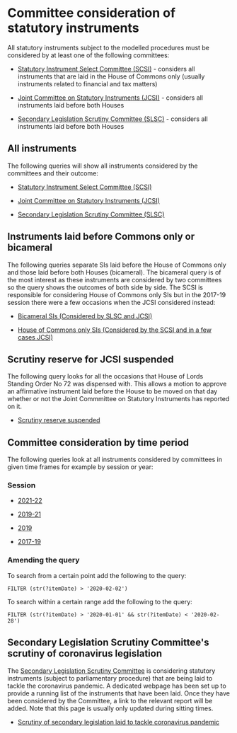 # Committee consideration of statutory instruments

All statutory instruments subject to the modelled procedures must be considered by at least one of the following committees:

* [Statutory Instrument Select Committee (SCSI)](https://committees.parliament.uk/committee/149/statutory-instruments-select-committee) - considers all instruments that are laid in the House of Commons only (usually instruments related to financial and tax matters)

* [Joint Committee on Statutory Instruments (JCSI)](https://committees.parliament.uk/committee/148/statutory-instruments-joint-committee/) - considers all instruments laid before both Houses

* [Secondary Legislation Scrutiny Committee (SLSC)](https://committees.parliament.uk/committee/255/secondary-legislation-scrutiny-committee/) - considers all instruments laid before both Houses 

## All instruments

The following queries will show all instruments considered by the committees and their outcome:

* [Statutory Instrument Select Committee (SCSI)](https://api.parliament.uk/sparql#query=%23+This+query+uses+classes+from+UK+Parliament's+procedure+ontology%3A+https%3A%2F%2Fukparliament.github.io%2Fontologies%2Fprocedure%2Fprocedure-ontology.html.%0A%0A%23+This+query+looks+at+all+statutory+instruments+considered+by+the+Statutory+Instrument+Select+Committee+(SCSI)+which+looks+at+instruments+laid+before+the+House+of+Commons+only.+%0A%0APREFIX+%3A+%3Chttps%3A%2F%2Fid.parliament.uk%2Fschema%2F%3E%0APREFIX+id%3A+%3Chttps%3A%2F%2Fid.parliament.uk%2F%3E%0A%23+The+above+rows+describe+where+the+datasets+that+this+query+is+built+on+come+from.+%0A%0Aselect+%3Fsi+%3FsiName+%3FworkPackage+%3FprocedureName+%3FstepName+%3Fdate+%3FLink+where+%7B%0A++%23+The+select+row+is+identifying+what+information+to+return+from+the+query.+These+are+all+variables+from+the+query+below.%0A%0A++%23+SPARQL+variables+start+with+a+%3F+and+can+match+any+node+(resource+or+literal)+in+the+RDF+dataset.+%0A++%0A++%3Fsi+a+%3AStatutoryInstrumentPaper%3B%0A++++++%3AstatutoryInstrumentPaperName+%3FsiName%3B%0A++++++++++++++++++%3AworkPackagedThingHasWorkPackage+%3FworkPackage.%0A%23+An+SI+is+considered+a+workpackageable+thing+which+is+the+focus+of+a+workpackage.+A+workpackage+is+a+group+of+business+items+under+a+procedure+or+as+determined+by+a+committee%2C+for+example%3A+business+items+considered+during+the+passage+of+a+particular+Statutory+Instrument.%0A+%0A++%3FworkPackage+%3AworkPackageHasProcedure+%3Fprocedure%3B%0A++++++%3AworkPackageHasBusinessItem+%3Fbi.%0A+++%23+A+business+item+is+an+item+of+business+conducted+either+within+or+outside+Parliament.+For+example%3A+the+tabling+of+an+early+day+motion%2C+a+laying+of+a+paper%2C+the+making+of+a+statutory+instrument+by+a+government+minister.%0A++%3Fprocedure+%3AprocedureName+%3FprocedureName.+%0A%0A++%3Fbi+%3AbusinessItemHasProcedureStep+%3FstepId%3B%0A++++++++++++++++++%3AbusinessItemHasProcedureStep+id%3AqGFQ35jt%3B%0A++++++%3AbusinessItemDate+%3Fdate.%0A+++%23+All+business+items+will+have+one+or+more+procedure+steps+attached.+All+procedure+steps+will+have+a+name+and+ID%2C+we+use+the+ID+to+search+for+the+step+as+it+is+constant+whereas+the+name+could+change.+The+ID+qGFQ35jt+is+for+the+%22Decision+made+by+the+Statutory+Instrument+Select+Committee+(SCSI)%22.+%0A%0A++OPTIONAL+%7B+%3Fbi+%3AbusinessItemHasBusinessItemWebLink+%3FLink.+%7D%0A++%3FstepId+%3AprocedureStepName+%3FstepName.%0A+++%23+As+above+procedure+steps+will+always+have+a+name%2C+we+include+it+in+the+query+because+it's+more+accessible+for+users+than+the+procedure+ID.+%0A%0A++FILTER+(%3FstepId+in+(id%3AlwlTPsiJ%2C+id%3AzBtshoXJ))%0A+++%23+As+above+this+filter+is+looking+for+the+decisions+made+by+the+SCSI+so+when+an+instrument+has+been+reported+to+the+House+or+not.++++++++++++++++++++++++++++++%0A%7D&contentTypeConstruct=text%2Fturtle&contentTypeSelect=application%2Fsparql-results%2Bjson&endpoint=https%3A%2F%2Fapi.parliament.uk%2Fsparql&requestMethod=POST&tabTitle=SCSI+consideration+(ALL)&headers=%7B%7D&outputFormat=table)

* [Joint Committee on Statutory Instruments (JCSI)](https://api.parliament.uk/sparql#query=%23+This+query+uses+classes+from+UK+Parliament's+procedure+ontology%3A+https%3A%2F%2Fukparliament.github.io%2Fontologies%2Fprocedure%2Fprocedure-ontology.html.%0A%0A%23+This+query+looks+at+all+statutory+instruments+considered+by+the+Joint+Committee+on+Statutory+Instruments+(JCSI)+which+looks+at+instruments+laid+before+both+Houses.+%0A%0APREFIX+%3A+%3Chttps%3A%2F%2Fid.parliament.uk%2Fschema%2F%3E%0APREFIX+id%3A+%3Chttps%3A%2F%2Fid.parliament.uk%2F%3E%0A%23+The+above+rows+describe+where+the+datasets+that+this+query+is+built+on+come+from.+%0A%0Aselect+%3Fsi+%3FsiName+%3FworkPackage+%3FprocedureName+%3FstepName+%3Fdate+%3FLink+where+%7B%0A++++%23+The+select+row+is+identifying+what+information+to+return+from+the+query.+These+are+all+variables+from+the+query+below.%0A%0A++++%23+SPARQL+variables+start+with+a+%3F+and+can+match+any+node+(resource+or+literal)+in+the+RDF+dataset.+%0A%0A++%3Fsi+a+%3AStatutoryInstrumentPaper%3B%0A++++++%3AstatutoryInstrumentPaperName+%3FsiName%3B%0A++++++++++++++++++%3AworkPackagedThingHasWorkPackage+%3FworkPackage.%0A++%23+An+SI+is+considered+a+workpackageable+thing+which+is+the+focus+of+a+workpackage.+A+workpackage+is+a+group+of+business+items+under+a+procedure+or+as+determined+by+a+committee%2C+for+example%3A+business+items+considered+during+the+passage+of+a+particular+Statutory+Instrument.%0A%0A++%3FworkPackage+%3AworkPackageHasProcedure+%3Fprocedure%3B%0A++++++%3AworkPackageHasBusinessItem+%3Fbi.%0A+++++%23+A+business+item+is+an+item+of+business+conducted+either+within+or+outside+Parliament.+For+example%3A+the+tabling+of+an+early+day+motion%2C+a+laying+of+a+paper%2C+the+making+of+a+statutory+instrument+by+a+government+minister.%0A%0A++%3Fprocedure+%3AprocedureName+%3FprocedureName.+%0A++%3Fbi+%3AbusinessItemHasProcedureStep+%3FstepId%3B%0A++++++++++++++++++%3AbusinessItemHasProcedureStep+id%3A9ouoghbQ%3B%0A++++++++++%3AbusinessItemDate+%3Fdate.%0A++%23+All+business+items+will+have+one+or+more+procedure+steps+attached.+All+procedure+steps+will+have+a+name+and+ID%2C+we+use+the+ID+to+search+for+the+step+as+it+is+constant+whereas+the+name+could+change.+The+ID+9ouoghbQ+is+for+the+%22Decision+made+by+the+Joint+Committee+on+Statutory+Instruments+(JCSI)%22%0A++%0A++OPTIONAL+%7B+%3Fbi+%3AbusinessItemHasBusinessItemWebLink+%3FLink.+%7D%0A++%0A++%3FstepId+%3AprocedureStepName+%3FstepName.%0A+++++%23+As+above+procedure+steps+will+always+have+a+name%2C+we+include+it+in+the+query+because+it's+more+accessible+for+users+than+the+procedure+ID.+%0A%0A++FILTER+(%3FstepId+in+(id%3Aj7oLnCke%2C+id%3AVDT2CWL6))%0A+++++%23+As+above+this+filter+is+looking+for+the+decisions+made+by+the+SCSI+so+when+an+instrument+has+been+reported+to+the+House+or+not.++++++++++++++++++++++++++++++%0A%0A++++++++++++++++++++++++++++++++%0A%7D%0A&contentTypeConstruct=text%2Fturtle&contentTypeSelect=application%2Fsparql-results%2Bjson&endpoint=https%3A%2F%2Fapi.parliament.uk%2Fsparql&requestMethod=POST&tabTitle=JCSI+consideration+(ALL)+&headers=%7B%7D&outputFormat=table)

* [Secondary Legislation Scrutiny Committee (SLSC)](https://api.parliament.uk/sparql#query=%23+This+query+uses+classes+from+UK+Parliament's+procedure+ontology%3A+https%3A%2F%2Fukparliament.github.io%2Fontologies%2Fprocedure%2Fprocedure-ontology.html.%0A%0A%23+This+query+looks+at+all+statutory+instruments+considered+by+the+Statutory+Instrument+Select+Committee+(SCSI)+which+looks+at+instruments+laid+before+the+House+of+Commons+only.+%0A%0APREFIX+%3A+%3Chttps%3A%2F%2Fid.parliament.uk%2Fschema%2F%3E%0APREFIX+id%3A+%3Chttps%3A%2F%2Fid.parliament.uk%2F%3E%0A%23+The+above+rows+describe+where+the+datasets+that+this+query+is+built+on+come+from.+%0A%0Aselect+%3Fsi+%3FsiName+%3FworkPackage+%3FprocedureName+%3FstepName+%3Fdate+%3FLink+where+%7B%0A++%23+The+select+row+is+identifying+what+information+to+return+from+the+query.+These+are+all+variables+from+the+query+below.%0A+++%0A++%23+SPARQL+variables+start+with+a+%3F+and+can+match+any+node+(resource+or+literal)+in+the+RDF+dataset.+%0A%0A++%3Fsi+a+%3AStatutoryInstrumentPaper%3B%0A++++++%3AstatutoryInstrumentPaperName+%3FsiName%3B%0A++++++++++++++++++%3AworkPackagedThingHasWorkPackage+%3FworkPackage.%0A++%23+An+SI+is+considered+a+workpackageable+thing+which+is+the+focus+of+a+workpackage.+A+workpackage+is+a+group+of+business+items+under+a+procedure+or+as+determined+by+a+committee%2C+for+example%3A+business+items+considered+during+the+passage+of+a+particular+Statutory+Instrument.%0A%0A++%3FworkPackage+%3AworkPackageHasProcedure+%3Fprocedure%3B%0A++++++%3AworkPackageHasBusinessItem+%3Fbi.%0A+++++%23+A+business+item+is+an+item+of+business+conducted+either+within+or+outside+Parliament.+For+example%3A+the+tabling+of+an+early+day+motion%2C+a+laying+of+a+paper%2C+the+making+of+a+statutory+instrument+by+a+government+minister.%0A%0A++%3Fprocedure+%3AprocedureName+%3FprocedureName.+%0A++%0A++%3Fbi+%3AbusinessItemHasProcedureStep+%3FstepId%3B%0A++++++++++++++++++%3AbusinessItemHasProcedureStep+id%3AJcCYkCt7%3B%0A++++++%3AbusinessItemDate+%3Fdate.%0A+++++%23+All+business+items+will+have+one+or+more+procedure+steps+attached.+All+procedure+steps+will+have+a+name+and+ID%2C+we+use+the+ID+to+search+for+the+step+as+it+is+constant+whereas+the+name+could+change.+The+ID+JcCYkCt7+is+for+the+%22Decision+made+by+the+Secondary+Legislation+Scrutiny+Committee+(SLSC)%22.+%0A%0A++OPTIONAL+%7B+%3Fbi+%3AbusinessItemHasBusinessItemWebLink+%3FLink.+%7D%0A++%0A++%3FstepId+%3AprocedureStepName+%3FstepName.%0A++FILTER+(%3FstepId+in+(id%3ADxba45JM%2C+id%3A2Etk3rF5%2C+id%3AKn7FknDd))%0A+++%23+As+above+this+filter+is+looking+for+the+decisions+made+by+the+SLSC+so+when+an+instrument+has+been+drawn+to+the+special+attention+of+the+House+or+not%2C+or+if+it's+been+noted+as+an+instrument+of+interest.+++++++++++++++++++++++++++++%0A%0A%7D%0A&contentTypeConstruct=text%2Fturtle&contentTypeSelect=application%2Fsparql-results%2Bjson&endpoint=https%3A%2F%2Fapi.parliament.uk%2Fsparql&requestMethod=POST&tabTitle=SLSC+consideration+(ALL)&headers=%7B%7D&outputFormat=table)

## Instruments laid before Commons only or bicameral

The following queries separate SIs laid before the House of Commons only and those laid before both Houses (bicameral). The bicameral query is of the most interest as these instruments are considered by two committees so the query shows the outcomes of both side by side. The SCSI is responsible for considering House of Commons only SIs but in the 2017-19 session there were a few occasions when the JCSI considered instead:

* <a href="https://api.parliament.uk/sparql#query=%23+This+query+uses+classes+from+UK+Parliament's+procedure+ontology%3A+https%3A%2F%2Fukparliament.github.io%2Fontologies%2Fprocedure%2Fprocedure-ontology.html.%0A%0A%23+This+query+looks+at+all+statutory+instruments+laid+before+both+Houses+which+were+considered+by+both+the+Joint+Committee+on+Statutory+Instruments+(JCSI)+and+the+Secondary+Legislation+Scrutiny+Committee+(SLSC).+%0A%0APREFIX+%3A+%3Chttps%3A%2F%2Fid.parliament.uk%2Fschema%2F%3E%0APREFIX+id%3A+%3Chttps%3A%2F%2Fid.parliament.uk%2F%3E%0A++%23+The+above+rows+describe+where+the+datasets+that+this+query+is+built+on+come+from.+%0Aselect+%3Fsi+%3FsiName+%3FworkPackage+%3FprocedureName+%3FstepId+%3Fslsc+%3Fdate+%3FLink+%3FstepId2+%3Fjcsi+%3Fdate2+%3FLink2+where+%7B%0A++%23+The+select+row+is+identifying+what+information+to+return+from+the+query.+These+are+all+variables+from+the+query+below.%0A%0A++++%23+SPARQL+variables+start+with+a+%3F+and+can+match+any+node+(resource+or+literal)+in+the+RDF+dataset.+%0A%0A++%3Fsi+a+%3AStatutoryInstrumentPaper%3B%0A++++++%3AstatutoryInstrumentPaperName+%3FsiName%3B%0A++++++++++++++++++%3AworkPackagedThingHasWorkPackage+%3FworkPackage.%0A++%23+An+SI+is+considered+a+workpackageable+thing+which+is+the+focus+of+a+workpackage.+A+workpackage+is+a+group+of+business+items+under+a+procedure+or+as+determined+by+a+committee%2C+for+example%3A+business+items+considered+during+the+passage+of+a+particular+Statutory+Instrument.%0A%0A++%3FworkPackage+%3AworkPackageHasProcedure+%3Fprocedure%3B%0A++++++%3AworkPackageHasBusinessItem+%3Fbi.%0A+++++%23+A+business+item+is+an+item+of+business+conducted+either+within+or+outside+Parliament.+For+example%3A+the+tabling+of+an+early+day+motion%2C+a+laying+of+a+paper%2C+the+making+of+a+statutory+instrument+by+a+government+minister.%0A%0A++%3Fprocedure+%3AprocedureName+%3FprocedureName.%0A++%3Fbi+%3AbusinessItemHasProcedureStep+%3FstepId%3B%0A++++++++++++++++++%3AbusinessItemHasProcedureStep+id%3AJcCYkCt7%3B%0A++++++%3AbusinessItemDate+%3Fdate.%0A+++++%23+All+business+items+will+have+one+or+more+procedure+steps+attached.+All+procedure+steps+will+have+a+name+and+ID%2C+we+use+the+ID+to+search+for+the+step+as+it+is+constant+whereas+the+name+could+change.+The+ID+JcCYkCt7+is+for+the+%22Decision+made+by+the+Secondary+Legislation+Scrutiny+Committee%22.+%0A%0A++OPTIONAL+%7B+%3Fbi+%3AbusinessItemHasBusinessItemWebLink+%3FLink.+%7D%0A++%3FstepId+%3AprocedureStepName+%3Fslsc.%0A++FILTER+(%3FstepId+in+(id%3ADxba45JM%2C+id%3A2Etk3rF5%2C+id%3AKn7FknDd))%0A++++++%23+As+above+this+filter+is+looking+for+the+decisions+made+by+the+SLSC+so+when+an+instrument+has+been+drawn+to+the+special+attention+of+the+House+or+not%2C+or+if+it's+been+noted+as+an+instrument+of+interest.++++++++++++++++++++++++++++%0A%0A++%3FworkPackage+%3AworkPackageHasBusinessItem+%3Fbi2.%0A++%3Fbi2+%3AbusinessItemHasProcedureStep+%3FstepId2%3B%0A++%3AbusinessItemHasProcedureStep+id%3A9ouoghbQ%3B%0A++%3AbusinessItemDate+%3Fdate2.%0A++OPTIONAL+%7B+%3Fbi2+%3AbusinessItemHasBusinessItemWebLink+%3FLink2.+%7D%0A++%3FstepId2+%3AprocedureStepName+%3Fjcsi%0A++FILTER+(%3FstepId2+in+(id%3Aj7oLnCke%2C+id%3AVDT2CWL6))%0A++%23+This+section+is+looking+for+decisions+made+by+the+Joint+Committee+on+Statutory+Instruments+and+whether+or+not+they've+reported+on+an+instrument.+%0A%7D%0A&contentTypeConstruct=text%2Fturtle&contentTypeSelect=application%2Fsparql-results%2Bjson&endpoint=https%3A%2F%2Fapi.parliament.uk%2Fsparql&requestMethod=POST&tabTitle=Bicameral+SIs+considered+by+JCSI%2FSLSC&headers=%7B%7D&outputFormat=table">Bicameral SIs (Considered by SLSC and JCSI)</a>

* <a href="https://api.parliament.uk/sparql#query=%23+This+query+uses+classes+from+UK+Parliament's+procedure+ontology%3A+https%3A%2F%2Fukparliament.github.io%2Fontologies%2Fprocedure%2Fprocedure-ontology.html.%0A%0A%23+This+query+looks+at+all+statutory+instruments+laid+before+the+House+of+Commons+only.+Commons+only+instruments+should+only+be+considered+by+the+Statutory+Instrument+Select+Committee+(SCSI)+but+in+a+few+cases+have+been+considered+by+the+Joint+Committee+on+Statutory+Instruments+(JCSI)%2C+this+query+shows+all+such+instruments.+%0A%0APREFIX+%3A+%3Chttps%3A%2F%2Fid.parliament.uk%2Fschema%2F%3E%0APREFIX+id%3A+%3Chttps%3A%2F%2Fid.parliament.uk%2F%3E%0A++%23+The+above+rows+describe+where+the+datasets+that+this+query+is+built+on+come+from.+%0A%0Aselect+%3Fsi+%3FsiName+%3FworkPackage+%3FprocedureName+%3FstepId+%3FstepName+%3Fdate+%3FLink+where+%7B%0A++++%23+The+select+row+is+identifying+what+information+to+return+from+the+query.+These+are+all+variables+from+the+query+below.%0A++++%0A++%23+SPARQL+variables+start+with+a+%3F+and+can+match+any+node+(resource+or+literal)+in+the+RDF+dataset.+%0A%0A++%3Fsi+a+%3AStatutoryInstrumentPaper%3B%0A++++++%3AstatutoryInstrumentPaperName+%3FsiName%3B%0A++++++++++++++++++%3AworkPackagedThingHasWorkPackage+%3FworkPackage.%0A++++%23+An+SI+is+considered+a+workpackageable+thing+which+is+the+focus+of+a+workpackage.+A+workpackage+is+a+group+of+business+items+under+a+procedure+or+as+determined+by+a+committee%2C+for+example%3A+business+items+considered+during+the+passage+of+a+particular+Statutory+Instrument.%0A%0A++%3FworkPackage+%3AworkPackageHasProcedure+%3Fprocedure.%0A+++++++%3Fprocedure+%3AprocedureName+%3FprocedureName.%0A++++++%3FworkPackage++%3AworkPackageHasBusinessItem+%3Fbi.%0A+++++++%23+A+business+item+is+an+item+of+business+conducted+either+within+or+outside+Parliament.+For+example%3A+the+tabling+of+an+early+day+motion%2C+a+laying+of+a+paper%2C+the+making+of+a+statutory+instrument+by+a+government+minister.%0A%0A++%3Fbi+%3AbusinessItemHasProcedureStep+%3FstepId.%0A++++++%3Fbi+%3AbusinessItemHasProcedureStep+%3Fdecision.%0A++FILTER+(%3Fdecision+in+(id%3AqGFQ35jt%2C+id%3A9ouoghbQ))%0A++++%3Fbi++%3AbusinessItemDate+%3Fdate.%0A+++OPTIONAL+%7B+%3Fbi+%3AbusinessItemHasBusinessItemWebLink+%3FLink.+%7D%0A++%3FstepId+%3AprocedureStepName+%3FstepName.%0A++FILTER+(%3FstepId+in+(id%3AlwlTPsiJ%2C+id%3AzBtshoXJ%2C+id%3Aj7oLnCke%2C+id%3AVDT2CWL6))%0A+++++++++%23+All+business+items+will+have+one+or+more+procedure+steps+attached.+All+procedure+steps+will+have+a+name+and+ID%2C+we+use+the+ID+to+search+for+the+step+as+it+is+constant+whereas+the+name+could+change.+These+step+ids+are+looking+for+all+outcomes+from+the+SCSI+and+JCSI.+%0A%0A++MINUS+%7B%3FworkPackage+%3AworkPackageHasBusinessItem+%3FLords.%0A++++%3FLords+%3AbusinessItemHasProcedureStep+id%3ApuVMaN7t%7D%0A++%23+Thhere+may+be+times+in+a+query+where+we+want+to+negate+possible+results.+For+example+in+this+query+we're+only+looking+for+statutory+instruments+laid+before+the+House+of+Commons+so+here+we're+omitting+any+results+where+the+following+steps+has+been+actualised+-+'Laid+before+the+House+of+Lords'.+%0A++++%0A++++++++++++++++++++++++++++++++%0A%7D%0A&contentTypeConstruct=text%2Fturtle&contentTypeSelect=application%2Fsparql-results%2Bjson&endpoint=https%3A%2F%2Fapi.parliament.uk%2Fsparql&requestMethod=POST&tabTitle=Commons+only+SIs+considered+by+SCSI%2FJCSI&headers=%7B%7D&outputFormat=table">House of Commons only SIs (Considered by the SCSI and in a few cases JCSI)</a>

## Scrutiny reserve for JCSI suspended

The following query looks for all the occasions that House of Lords Standing Order No 72 was dispensed with. This allows a motion to approve an affirmative instrument laid before the House to be moved on that day whether or not the Joint Commmittee on Statutory Instruments has reported on it. 

* <a href="https://api.parliament.uk/sparql#query=%23+This+query+uses+classes+from+UK+Parliament's+procedure+ontology%3A+https%3A%2F%2Fukparliament.github.io%2Fontologies%2Fprocedure%2Fprocedure-ontology.html.%0A%0A%23+This+query+looks+at+any+time+that+House+of+Lords+Standing+Order+No+72+was+dispensed+with.+This+allows+a+motion+to+approve+an+affirmative+instrument+laid+before+the+House+to+be+moved+on+that+day+whether+or+not+the+Joint+Commmittee+on+Statutory+Instruments+has+reported+on+it.+Mostly+used+for+emergency+legislation.+%0A%0APREFIX+%3A+%3Chttps%3A%2F%2Fid.parliament.uk%2Fschema%2F%3E%0APREFIX+rdfs%3A+%3Chttp%3A%2F%2Fwww.w3.org%2F2000%2F01%2Frdf-schema%23%3E%0APREFIX+id%3A+%3Chttps%3A%2F%2Fid.parliament.uk%2F%3E%0A%23+The+above+rows+describe+where+the+datasets+that+this+query+is+built+on+come+from.+%0A%0Aselect+%3Fsi+%3FsiName+%3FworkPackage+%3FprocedureName+%3Fbi+%3FJCSISuspended+%3Fdate+%3FLink+where+%7B%0A++++%23+The+select+row+is+identifying+what+information+to+return+from+the+query.+These+are+all+variables+from+the+query+below.%0A%0A++++%23+SPARQL+variables+start+with+a+%3F+and+can+match+any+node+(resource+or+literal)+in+the+RDF+dataset.+%0A%0A++%3Fsi+a+%3AStatutoryInstrumentPaper%3B%0A++++++%3AstatutoryInstrumentPaperName+%3FsiName%3B%0A++++++++++++++++++%3AworkPackagedThingHasWorkPackage+%3FworkPackage.%0A++%23+An+SI+is+considered+a+workpackageable+thing+which+is+the+focus+of+a+workpackage.+A+workpackage+is+a+group+of+business+items+under+a+procedure+or+as+determined+by+a+committee%2C+for+example%3A+business+items+considered+during+the+passage+of+a+particular+Statutory+Instrument.%0A%0A++%3FworkPackage+%3AworkPackageHasProcedure+%3Fprocedure.%0A++%3Fprocedure+%3AprocedureName+%3FprocedureName.%0A+++%3FworkPackage++%3AworkPackageHasBusinessItem+%3Fbi.%0A+++++%23+A+business+item+is+an+item+of+business+conducted+either+within+or+outside+Parliament.+For+example%3A+the+tabling+of+an+early+day+motion%2C+a+laying+of+a+paper%2C+the+making+of+a+statutory+instrument+by+a+government+minister.%0A%0A++%3Fbi+%3AbusinessItemHasProcedureStep+%3FJCSIId%0A++FILTER+(%3FJCSIId+in+(id%3An1z4oO2y))%0A+++%3Fbi+++%3AbusinessItemDate+%3Fdate.+%0A++OPTIONAL+%7B+%3Fbi+%3AbusinessItemHasBusinessItemWebLink+%3FLink.+%7D%0A++%3FJCSIId+%3AprocedureStepName+%3FJCSISuspended.%0A++++%23+All+business+items+will+have+one+or+more+procedure+steps+attached.+All+procedure+steps+will+have+a+name+and+ID%2C+we+use+the+ID+to+search+for+the+step+as+it+is+constant+whereas+the+name+could+change.+The+ID+n1z4oO2y+is+for+the+%22Scrutiny+reserve+for+the+Joint+Committee+on+Statutory+Instruments+(JCSI)+suspended%22.+%0A%0A%7D&contentTypeConstruct=text%2Fturtle&contentTypeSelect=application%2Fsparql-results%2Bjson&endpoint=https%3A%2F%2Fapi.parliament.uk%2Fsparql&requestMethod=POST&tabTitle=JCSI+suspended&headers=%7B%7D&outputFormat=table">Scrutiny reserve suspended</a>

## Committee consideration by time period

The following queries look at all instruments considered by committees in given time frames for example by session or year:

### Session

* <a href="https://api.parliament.uk/s/4b628164">2021-22</a>

* <a href="https://api.parliament.uk/s/b1756f17">2019-21</a>

* <a href="https://api.parliament.uk/sparql#query=%23+This+query+uses+classes+from+UK+Parliament's+procedure+ontology%3A+https%3A%2F%2Fukparliament.github.io%2Fontologies%2Fprocedure%2Fprocedure-ontology.html.%0A%0A%23+This+query+looks+at+all+statutory+instruments+considered+by+a+committee+since+the+beginning+of+the+2019+session.+%0A%0APREFIX+%3A+%3Chttps%3A%2F%2Fid.parliament.uk%2Fschema%2F%3E%0APREFIX+rdfs%3A+%3Chttp%3A%2F%2Fwww.w3.org%2F2000%2F01%2Frdf-schema%23%3E%0APREFIX+id%3A+%3Chttps%3A%2F%2Fid.parliament.uk%2F%3E%0A%23+The+above+rows+describe+where+the+datasets+that+this+query+is+built+on+come+from.+%0A%0Aselect+%3Fsi+%3FsiName+%3FworkPackage+%3FprocedureName+%3FcommitteeName+%3Fdate+%3FLink+where+%7B%0A++++%23+The+select+row+is+identifying+what+information+to+return+from+the+query.+These+are+all+variables+from+the+query+below.%0A+%0A++%23+SPARQL+variables+start+with+a+%3F+and+can+match+any+node+(resource+or+literal)+in+the+RDF+dataset.+%0A%0A++%3Fsi+a+%3AStatutoryInstrumentPaper%3B%0A++++++%3AstatutoryInstrumentPaperName+%3FsiName%3B%0A++++++++++++++++++%3AworkPackagedThingHasWorkPackage+%3FworkPackage.%0A++%23+An+SI+is+considered+a+workpackageable+thing+which+is+the+focus+of+a+workpackage.+A+workpackage+is+a+group+of+business+items+under+a+procedure+or+as+determined+by+a+committee%2C+for+example%3A+business+items+considered+during+the+passage+of+a+particular+Statutory+Instrument.%0A%0A++%3FworkPackage+%3AworkPackageHasProcedure+%3Fprocedure.%0A++%3Fprocedure+%3AprocedureName+%3FprocedureName.%0A+++%3FworkPackage++%3AworkPackageHasBusinessItem+%3Fbi.%0A++%3Fbi+%3AbusinessItemHasProcedureStep+%3Fcommittee.%0A+++%23+A+business+item+is+an+item+of+business+conducted+either+within+or+outside+Parliament.+For+example%3A+the+tabling+of+an+early+day+motion%2C+a+laying+of+a+paper%2C+the+making+of+a+statutory+instrument+by+a+government+minister.%0A%0A++FILTER+(%3Fcommittee+in+(id%3A9ouoghbQ%2C+id%3AqGFQ35jt%2C+id%3AJcCYkCt7))%0A+++++%23+All+business+items+will+have+one+or+more+procedure+steps+attached.+All+procedure+steps+will+have+a+name+and+ID%2C+we+use+the+ID+to+search+for+the+step+as+it+is+constant+whereas+the+name+could+change.+The+step+ids+above+are+looking+for+the+decision+steps+for+the+Statutory+Instrument+Select+Committee+(SCSI)%2C+Joint+Committee+on+Statutory+Instruments+(JCSI)+and+Secondary+Legislation+Scrutiny+Committee+(SLSC).+%0A%0A+++%3Fbi+++%3AbusinessItemDate+%3Fdate.+%0A++OPTIONAL+%7B+%3Fbi+%3AbusinessItemHasBusinessItemWebLink+%3FLink.%7D%0A++%23+This+optional+filter+ensures+that+any+business+items+that+do+not+have+a+link+still+appear+in+the+results.+There+may+be+occasions+when+a+committee+has+considered+an+instrument+but+it+has+been+missed+in+the+published+report+therefore+there+is+no+link.+For+more+information+on+such+results+please+contact+RIIDMSMailbox%40parliament.uk.%0A++%0A++%3Fcommittee+%3AprocedureStepName+%3FcommitteeName.%0A++++FILTER+(+str(%3Fdate)+%3E+'2019-10-10'+%26%26+str(%3Fdate)+%3C+'2019-11-06')%0A++%23+This+filter+limits+the+results+to+only+look+for+instruments+considered+during+the+2019+session.+%0A+%7D&contentTypeConstruct=text%2Fturtle&contentTypeSelect=application%2Fsparql-results%2Bjson&endpoint=https%3A%2F%2Fapi.parliament.uk%2Fsparql&requestMethod=POST&tabTitle=Committee+consideration+2019&headers=%7B%7D&outputFormat=table">2019</a>

* <a href="https://api.parliament.uk/sparql#query=%23+This+query+uses+classes+from+UK+Parliament's+procedure+ontology%3A+https%3A%2F%2Fukparliament.github.io%2Fontologies%2Fprocedure%2Fprocedure-ontology.html.%0A%0A%23+This+query+looks+at+all+statutory+instruments+considered+by+a+committee+since+the+beginning+of+the+2017-2019+session.+%0A%0APREFIX+%3A+%3Chttps%3A%2F%2Fid.parliament.uk%2Fschema%2F%3E%0APREFIX+rdfs%3A+%3Chttp%3A%2F%2Fwww.w3.org%2F2000%2F01%2Frdf-schema%23%3E%0APREFIX+id%3A+%3Chttps%3A%2F%2Fid.parliament.uk%2F%3E%0A%23+The+above+rows+describe+where+the+datasets+that+this+query+is+built+on+come+from.+%0A%0Aselect+%3Fsi+%3FsiName+%3FworkPackage+%3FprocedureName+%3FcommitteeName+%3Fdate+%3FLink+where+%7B%0A++++%23+The+select+row+is+identifying+what+information+to+return+from+the+query.+These+are+all+variables+from+the+query+below.%0A+%0A++%23+SPARQL+variables+start+with+a+%3F+and+can+match+any+node+(resource+or+literal)+in+the+RDF+dataset.+%0A%0A++%3Fsi+a+%3AStatutoryInstrumentPaper%3B%0A++++++%3AstatutoryInstrumentPaperName+%3FsiName%3B%0A++++++++++++++++++%3AworkPackagedThingHasWorkPackage+%3FworkPackage.%0A++%23+An+SI+is+considered+a+workpackageable+thing+which+is+the+focus+of+a+workpackage.+A+workpackage+is+a+group+of+business+items+under+a+procedure+or+as+determined+by+a+committee%2C+for+example%3A+business+items+considered+during+the+passage+of+a+particular+Statutory+Instrument.%0A%0A++%3FworkPackage+%3AworkPackageHasProcedure+%3Fprocedure.%0A++%3Fprocedure+%3AprocedureName+%3FprocedureName.%0A+++%3FworkPackage++%3AworkPackageHasBusinessItem+%3Fbi.%0A++%3Fbi+%3AbusinessItemHasProcedureStep+%3Fcommittee.%0A+++%23+A+business+item+is+an+item+of+business+conducted+either+within+or+outside+Parliament.+For+example%3A+the+tabling+of+an+early+day+motion%2C+a+laying+of+a+paper%2C+the+making+of+a+statutory+instrument+by+a+government+minister.%0A%0A++FILTER+(%3Fcommittee+in+(id%3A9ouoghbQ%2C+id%3AqGFQ35jt%2C+id%3AJcCYkCt7))%0A+++++%23+All+business+items+will+have+one+or+more+procedure+steps+attached.+All+procedure+steps+will+have+a+name+and+ID%2C+we+use+the+ID+to+search+for+the+step+as+it+is+constant+whereas+the+name+could+change.+The+step+ids+above+are+looking+for+the+decision+steps+for+the+Statutory+Instrument+Select+Committee+(SCSI)%2C+Joint+Committee+on+Statutory+Instruments+(JCSI)+and+Secondary+Legislation+Scrutiny+Committee+(SLSC).+%0A%0A+++%3Fbi+++%3AbusinessItemDate+%3Fdate.+%0A++OPTIONAL+%7B+%3Fbi+%3AbusinessItemHasBusinessItemWebLink+%3FLink.%7D%0A++%23+This+optional+filter+ensures+that+any+business+items+that+do+not+have+a+link+still+appear+in+the+results.+There+may+be+occasions+when+a+committee+has+considered+an+instrument+but+it+has+been+missed+in+the+published+report+therefore+there+is+no+link.+For+more+information+on+such+results+please+contact+RIIDMSMailbox%40parliament.uk.%0A++%0A++%3Fcommittee+%3AprocedureStepName+%3FcommitteeName.%0A++++FILTER+(+str(%3Fdate)+%3E+'2017-06-01'+%26%26+str(%3Fdate)+%3C+'2019-10-09')%0A++%23+This+filter+limits+the+results+to+only+look+for+instruments+considered+during+the+2017-2019+session.+%0A+%7D&contentTypeConstruct=text%2Fturtle&contentTypeSelect=application%2Fsparql-results%2Bjson&endpoint=https%3A%2F%2Fapi.parliament.uk%2Fsparql&requestMethod=POST&tabTitle=Committee+consideration+2017-19&headers=%7B%7D&outputFormat=table">2017-19</a>

### Amending the query

To search from a certain point add the following to the query:

    FILTER (str(?itemDate) > '2020-02-02')

To search within a certain range add the following to the query:

    FILTER (str(?itemDate) > '2020-01-01' && str(?itemDate) < '2020-02-28')


## Secondary Legislation Scrutiny Committee's scrutiny of coronavirus legislation

The [Secondary Legislation Scrutiny Committee](https://committees.parliament.uk/committee/255/secondary-legislation-scrutiny-committee/) is considering statutory instruments (subject to parliamentary procedure) that are being laid to tackle the coronavirus pandemic. A dedicated webpage has been set up to provide a running list of the instruments that have been laid. Once they have been considered by the Committee, a link to the relevant report will be added. Note that this page is usually only updated during sitting times. 

* [Scrutiny of secondary legislation laid to tackle coronavirus pandemic](https://committees.parliament.uk/committee/255/secondary-legislation-scrutiny-committee/news/145773/scrutiny-of-secondary-legislation-laid-to-tackle-coronavirus-pandemic/)